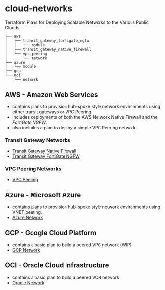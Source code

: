 # cloud-networks

Terraform Plans for Deploying Scalable Networks to the Various Public Clouds

```tree
├── aws
│   ├── transit_gateway_fortigate_ngfw
│   │   └── module
│   ├── transit_gateway_native_firewall
│   └── vpc_peering
│       └── network
├── azure
│   └── module
├── gcp
└── oci
    └── network
```

## AWS - Amazon Web Services

- contains plans to provision hub-spoke style network environments using either transit gateways or VPC Peering.
- includes deployments of both the AWS Network Native Firewall and the *FortiGate NGFW*.
- also includes a plan to deploy a simple VPC Peering network.

### Transit Gateway Networks

- [Transit Gateway Native Firewall](aws/transit_gateway_native_firewall)
- [Transit Gateway FortiGate NGFW](aws/transit_gateway_fortigate_ngfw)

### VPC Peering Networks

- [VPC Peering](aws/vpc_peering)

## Azure - Microsoft Azure

- contains plans to provision hub-spoke style network environments using VNET peering.
- [Azure Network](azure)

## GCP - Google Cloud Platform

- contains a basic plan to build a peered VPC network (WIP)
- [GCP Network](gcp)

## OCI - Oracle Cloud Infrastructure

- contains a basic plan to build a peered VCN network
- [Oracle Network](oci/network)
